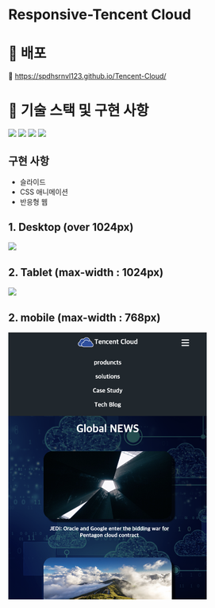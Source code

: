 # Responsive-Tencent Cloud

# 🚀 배포
📎 https://spdhsrnvl123.github.io/Tencent-Cloud/

# 🧰 기술 스택 및 구현 사항

<img src="https://img.shields.io/badge/html-E34F26?style=for-the-badge&logo=html5&logoColor=white"></a>
<img src="https://img.shields.io/badge/css-1572B6?style=for-the-badge&logo=css3&logoColor=white"/></a>
<img src="https://img.shields.io/badge/Javascript-ffb13b?style=for-the-badge&logo=javascript&logoColor=white"/></a>
<img src="https://img.shields.io/badge/Fontawesome-528DD7?style=for-the-badge&logo=기술스택아이콘&logoColor=white">

## 구현 사항
- 슬라이드
- CSS 애니메이션
- 반응형 웹

## 1. Desktop (over 1024px)

<img src="images/DeskTop.gif" width="600px" />

## 2. Tablet (max-width : 1024px)

<img src="images/Tablet.png" width="600px" />

## 2. mobile (max-width : 768px)

<img src="images/mobile.png" width="400px" />
